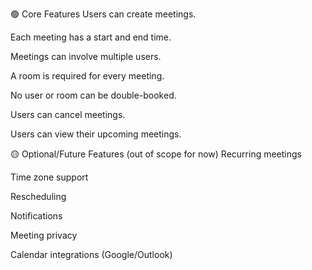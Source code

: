 🟢 Core Features
Users can create meetings.

Each meeting has a start and end time.

Meetings can involve multiple users.

A room is required for every meeting.

No user or room can be double-booked.

Users can cancel meetings.

Users can view their upcoming meetings.

🟡 Optional/Future Features (out of scope for now)
Recurring meetings

Time zone support

Rescheduling

Notifications

Meeting privacy

Calendar integrations (Google/Outlook)